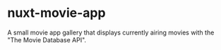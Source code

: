 # nuxt-movie-app
A small movie app gallery that displays currently airing movies with the "The Movie Database API".
